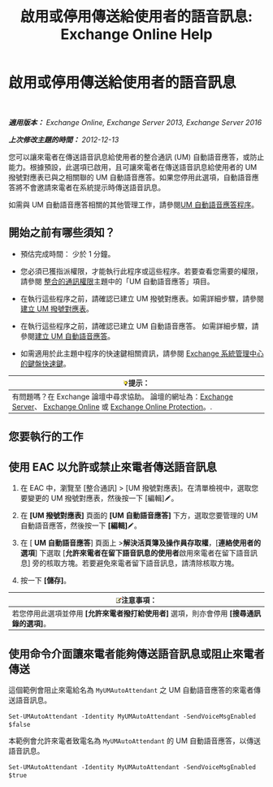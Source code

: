 ﻿---
title: '啟用或停用傳送給使用者的語音訊息: Exchange Online Help'
TOCTitle: 啟用或停用傳送給使用者的語音訊息
ms:assetid: faa300d8-2534-40db-8ef9-428be8bb7934
ms:mtpsurl: https://technet.microsoft.com/zh-tw/library/Dd351277(v=EXCHG.150)
ms:contentKeyID: 52062443
ms.date: 05/23/2018
mtps_version: v=EXCHG.150
ms.translationtype: MT
---

# 啟用或停用傳送給使用者的語音訊息

 

_**適用版本：** Exchange Online, Exchange Server 2013, Exchange Server 2016_

_**上次修改主題的時間：** 2012-12-13_

您可以讓來電者在傳送語音訊息給使用者的整合通訊 (UM) 自動語音應答，或防止能力。根據預設，此選項已啟用，且可讓來電者在傳送語音訊息給使用者的 UM 撥號對應表已與之相關聯的 UM 自動語音應答。如果您停用此選項，自動語音應答將不會邀請來電者在系統提示時傳送語音訊息。

如需與 UM 自動語音應答相關的其他管理工作，請參閱[UM 自動語音應答程序](um-auto-attendant-procedures-exchange-2013-help.md)。

## 開始之前有哪些須知？

  - 預估完成時間： 少於 1 分鐘。

  - 您必須已獲指派權限，才能執行此程序或這些程序。若要查看您需要的權限，請參閱 [整合的通訊權限](unified-messaging-permissions-exchange-2013-help.md)主題中的「UM 自動語音應答」項目。

  - 在執行這些程序之前，請確認已建立 UM 撥號對應表。如需詳細步驟，請參閱[建立 UM 撥號對應表](create-a-um-dial-plan-exchange-2013-help.md)。

  - 在執行這些程序之前，請確認已建立 UM 自動語音應答。 如需詳細步驟，請參閱[建立 UM 自動語音應答](create-a-um-auto-attendant-exchange-2013-help.md)。

  - 如需適用於此主題中程序的快速鍵相關資訊，請參閱 [Exchange 系統管理中心的鍵盤快速鍵](keyboard-shortcuts-in-the-exchange-admin-center-exchange-online-protection-help.md)。

<table>
<thead>
<tr class="header">
<th><img src="images/Bb124558.tip(EXCHG.150).gif" title="提示" alt="提示" />提示：</th>
</tr>
</thead>
<tbody>
<tr class="odd">
<td>有問題嗎？在 Exchange 論壇中尋求協助。 論壇的網址為：<a href="https://go.microsoft.com/fwlink/p/?linkid=60612">Exchange Server</a>、 <a href="https://go.microsoft.com/fwlink/p/?linkid=267542">Exchange Online</a> 或 <a href="https://go.microsoft.com/fwlink/p/?linkid=285351">Exchange Online Protection</a>。.</td>
</tr>
</tbody>
</table>


## 您要執行的工作

## 使用 EAC 以允許或禁止來電者傳送語音訊息

1.  在 EAC 中，瀏覽至 \[整合通訊\] \> \[UM 撥號對應表\]。在清單檢視中，選取您要變更的 UM 撥號對應表，然後按一下 \[編輯\]![編輯圖示](images/JJ218640.6f53ccb2-1f13-4c02-bea0-30690e6ea71d(EXCHG.150).gif "編輯圖示")。

2.  在 **\[UM 撥號對應表\]** 頁面的 **\[UM 自動語音應答\]** 下方，選取您要管理的 UM 自動語音應答，然後按一下 **\[編輯\]**![編輯圖示](images/JJ218640.6f53ccb2-1f13-4c02-bea0-30690e6ea71d(EXCHG.150).gif "編輯圖示")。

3.  在 \[ **UM 自動語音應答**\] 頁面上 \>**解決活頁簿及操作員存取權**，\[**連絡使用者的選項**\] 下選取 \[**允許來電者在留下語音訊息的使用者**啟用來電者在留下語音訊息\] 旁的核取方塊。若要避免來電者留下語音訊息，請清除核取方塊。

4.  按一下 **\[儲存\]**。

<table>
<thead>
<tr class="header">
<th><img src="images/Bb124558.note(EXCHG.150).gif" title="注意事項" alt="注意事項" />注意事項：</th>
</tr>
</thead>
<tbody>
<tr class="odd">
<td>若您停用此選項並停用 <strong>[允許來電者撥打給使用者]</strong> 選項，則亦會停用 <strong>[搜尋通訊錄的選項]</strong>。</td>
</tr>
</tbody>
</table>


## 使用命令介面讓來電者能夠傳送語音訊息或阻止來電者傳送

這個範例會阻止來電給名為 `MyUMAutoAttendant` 之 UM 自動語音應答的來電者傳送語音訊息。

    Set-UMAutoAttendant -Identity MyUMAutoAttendant -SendVoiceMsgEnabled $false

本範例會允許來電者致電名為 `MyUMAutoAttendant` 的 UM 自動語音應答，以傳送語音訊息。

    Set-UMAutoAttendant -Identity MyUMAutoAttendant -SendVoiceMsgEnabled $true

